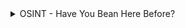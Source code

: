 <details>
<summary> OSINT - Have You Bean Here Before?</summary>

<br>
<img src="{{site.url}}/assets/images/CTF/Sentinel2024/bean/OSINT_Bean.png" alt="Bean Challenge" width="500"/>
<br>

#Solution

The first step in solving this OSINT challenge is to identify the location of the photo. The first thing I did was look for identifying information in the photo. Looking at the coffee cup, we can see a logo "PAUL" on the side facing us. 

<br>
<img src="{{site.url}}/assets/images/CTF/Sentinel2024/bean/Paul.png" alt="Paul Cup" width="200"/>
<br>

Using Google, I simply searched for "Paul Restaurant", which the first result was the website for [Paul French Bakery & Cafe](https://www.pauldmv.com/). Navigating to the Locations Tab, we can see the following locations:

<br>
<img src="{{site.url}}/assets/images/CTF/Sentinel2024/bean/Locations.png" alt="Paul Locations" width="600"/>
<br>

I then did research on each location, looking around on Google Street View until I found [this view of the restaurant](https://www.google.com/maps/place/PAUL/@38.9026998,-77.0296509,3a,75y,244.78h,79.07t/data=!3m6!1e1!3m4!1st0gdbpUCz3dH3h2pBbWo3w!2e0!7i16384!8i8192!4m15!1m8!3m7!1s0x89b7b7945ffccc1d:0xa31a1c637f46a13f!2s1275+K+St+NW,+1275+K+St+NW,+Washington,+DC+20005!3b1!8m2!3d38.9028463!4d-77.0292336!16s%2Fg%2F12hlgng30!3m5!1s0x89b7b7945ff74921:0x2b9bb7d6fb61081a!8m2!3d38.9027468!4d-77.0293581!16s%2Fg%2F11bwt9_wgs?entry=ttu). This narrowed it down to the location at 1275 K Street in Washington DC. The view looked identical to the one in the image, as you could see the building in the background and it matched the skyline from the original image. 

Now that we had the street location, we needed to figure out how to track down what the BSSID of the AP to solve the challenge. I had no idea how to do this, so I just googled "WiFi Map Online" and [a site called Wiggle](https://wigle.net/) showed up. This was arguably the coolest part of the challenge for me, as I learned about this site's feature to collect and display beacon frames from the general public. Using this site, I navigated to the address of the location I chose and I saw quite a few SSIDs available to look at:

<br>
<img src="{{site.url}}/assets/images/CTF/Sentinel2024/bean/Wiggle.png" alt="Wiggle Results" width="600"/>
<br>

I noticed that one of the options available was "Paul Guest" which I assumed the target would be using as he was a guest at this restaurant. Clicking on that option, I saw the following information:

<br>
<img src="{{site.url}}/assets/images/CTF/Sentinel2024/bean/Paul_Guest.png" alt="Paul Guest WiFi" width="600"/>
<br>

This BSSID was the correct one, giving me the flag of

C1{6C:CD:D6:BD:5B:51}

<details>